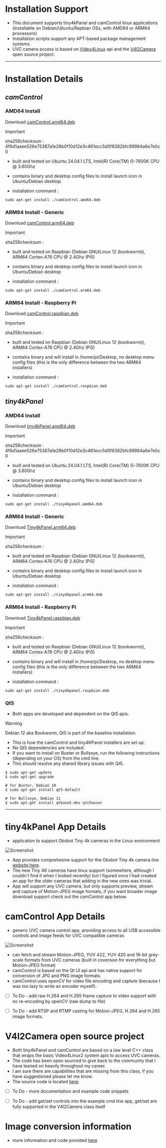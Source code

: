 # Installation Support

- This document supports tiny4kPanel and camControl linux applications (installable on Debian/Ubuntu/Rapbian OSs, with AMD64 or ARM64 processors)
- Installation scripts support any APT-based package management systems.
- UVC camera access is based on [Video4Linux](https://www.kernel.org/doc/html/v4.9/media/uapi/v4l/v4l2.html) api and the [V4l2Camera](https://github.com/danlargo/v4l2Camera) open source project.

---

# Installation Details

## *camControl*

### AMD64 Install
Download [camControl.amd64.deb](./camControl/amd64/camControl.amd64.deb)
> [!IMPORTANT]
> sha256checksum : 4f6d1aaee526e75387a1e28b0f10d12e3c461ecc5d0f8382bfc99984a6e7e0c0

- built and tested on Ubuntu 24.04.1 LTS, Intel(R) Core(TM) i5-7600K CPU @ 3.80Ghz
- contains binary and desktop config files to install launch icon in Ubuntu/Debian desktop

- installation command :
```
sudo apt-get install ./camControl.amd64.deb
```

### ARM64 Install - Generic
Download [camControl.arm64.deb](./camControl/arm64/camControl.arm64.deb)
> [!IMPORTANT]
> sha256checksum : 

- built and tested on Raspbian (Debian GNU/Linux 12 (bookworm)), ARM64 Cortex-A76 CPU @ 2.4Ghz (Pi5)
- contains binary and desktop config files to install launch icon in Ubuntu/Debian desktop

- installation command :
```
sudo apt-get install ./camControl.arm64.deb
```

### ARM64 Install - Raspberry Pi
Download [camControl.raspbian.deb](./camControl/raspbian-arm64/camControl.raspbian.deb)
> [!IMPORTANT]
> sha256checksum : 

- built and tested on Raspbian (Debian GNU/Linux 12 (bookworm)), ARM64 Cortex-A76 CPU @ 2.4Ghz (Pi5)
- contains binary and will install in /home/pi/Desktop, no desktop menu config files (this is the only difference between the two ARM64 installers)

- installation command :
```
sudo apt-get install ./camControl.raspbian.deb
```


## *tiny4kPanel*

### AMD64 Install
Download [tiny4kPanel.amd64.deb](./tiny4kPanel/amd64/tiny4kpanel.amd64.deb)
> [!IMPORTANT]
> sha256checksum : 4f6d1aaee526e75387a1e28b0f10d12e3c461ecc5d0f8382bfc99984a6e7e0c0

- built and tested on Ubuntu 24.04.1 LTS, Intel(R) Core(TM) i5-7600K CPU @ 3.80Ghz
- contains binary and desktop config files to install launch icon in Ubuntu/Debian desktop

- installation command :
```
sudo apt-get install ./tiny4kpanel.amd64.deb
```

### ARM64 Install - Generic
Download [Tiny4kPanel.arm64.deb](./tiny4hPanel/arm64/tiny4kpanel.arm64.deb)
> [!IMPORTANT]
> sha256checksum : 

- built and tested on Raspbian (Debian GNU/Linux 12 (bookworm)), ARM64 Cortex-A76 CPU @ 2.4Ghz (Pi5)
- contains binary and desktop config files to install launch icon in Ubuntu/Debian desktop

- installation command :
```
sudo apt-get install ./tiny4kpanel.arm64.deb
```

### ARM64 Install - Raspberry Pi
Download [Tiny4kPanel.raspbian.deb](./tiny4kPanel/raspbian-arm64/tiny4kpanel.raspbian.deb)
> [!IMPORTANT]
> sha256checksum : 

- built and tested on Raspbian (Debian GNU/Linux 12 (bookworm)), ARM64 Cortex-A76 CPU @ 2.4Ghz (Pi5)
- contains binary and will install in /home/pi/Desktop, no desktop menu config files (this is the only difference between the two ARM64 installers)

- installation command :
```
sudo apt-get install ./tiny4kpanel.raspbian.deb
```

### Qt5

- Both apps are developed and dependent on the Qt5 apis.
> [!WARNING]
> Debian 12 aka Bookworm, Qt5 is part of the baseline installation. 
>   - This is how the camControl and tiny4KPanel installers are set up.
>   - No Qt5 dependencies are included.
>   - If you want to install on Buster or Bullseye, run the following instructions (depending on your OS) from the cmd line. 
>   - This should resolve any shared library issues with Qt5.

```
$ sudo apt-get update
$ sudo apt-get upgrade

# for Buster, Debian 10
$ sudo apt-get install qt5-default

# for Bullseye, Debian 11
$ sudo apt-get install qtbase5-dev qtchooser
```

---


# tiny4kPanel App Details

- application to support Obsbot Tiny 4k cameras in the Linux environment

![Screenshot](./assets/tiny4kpanel.screenshot.png)

- App provides comprehesive support for the Obsbot Tiny 4k camera line [website here](https://www.obsbot.com/obsbot-tiny-4k-webcam).
- The new Tiny 4K cameras have linux support (somewhere, although I couldn't find it when I looked recently) but I figured once I had created an app for the older cameras that adding in the new ones was trivial.
- App will support any UVC camera, but only supports preview, stream and capture of Motion-JPEG image formats, if you want broader image download support check out the camControl app below.



# camControl App Details

- generic UVC camera control app, providing access to all USB accessible controls and image feeds for UVC compatible cameras

![Screenshot](./assets/camcontrol.screenshot.png)

- can fetch and stream Motion-JPEG, YUV 422, YUV 420 and 16-bit grey-scale formats from UVC cameras (built in coversion for everything but Motion-JPEG format)
- camControl is based on the Qt UI api and has native support for conversion of JPG and PNG image formats.
- camControl uses openCV for video file encoding and capture (because I was too lazy to write an encoder myself).

- [ ] To Do - add raw H.264 and H.265 frame capture to video support with no re-encoding by openCV (raw dump to file)
- [ ] To Do - add RTSP and RTMP casting for Motion-JPEG, H.264 and H.265 image formats.



# V4l2Camera open source project

- Both tiny4kPanel and camControl are based on a low level C++ class that wraps the basic Video4Linux2 system apis to access UVC cameras.
- The code has been open sourced to give back to the community that I have leaned on heavily throughout my career.
- I am sure there are capabilities that are missing from this class, if you have suggestioned please let me know.
- The source code is located [here](https://github.com/danlargo/v4l2Camera).

- [ ] To Do - more documentation and example code snippets
- [ ] To Do - add get/set controls into the example cmd line app, get/set are fully supported in the V4l2Camera class itself


# Image conversion information

- more information and code provided [here](./image%20conversion/README.md)
